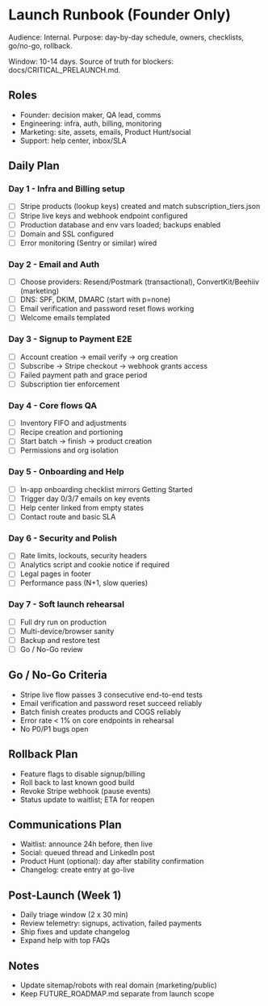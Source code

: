 # Launch Runbook (Founder Only)

Audience: Internal. Purpose: day-by-day schedule, owners, checklists, go/no-go, rollback.

Window: 10-14 days. Source of truth for blockers: docs/CRITICAL_PRELAUNCH.md.

## Roles
- Founder: decision maker, QA lead, comms
- Engineering: infra, auth, billing, monitoring
- Marketing: site, assets, emails, Product Hunt/social
- Support: help center, inbox/SLA

## Daily Plan

### Day 1 - Infra and Billing setup
- [ ] Stripe products (lookup keys) created and match subscription_tiers.json
- [ ] Stripe live keys and webhook endpoint configured
- [ ] Production database and env vars loaded; backups enabled
- [ ] Domain and SSL configured
- [ ] Error monitoring (Sentry or similar) wired

### Day 2 - Email and Auth
- [ ] Choose providers: Resend/Postmark (transactional), ConvertKit/Beehiiv (marketing)
- [ ] DNS: SPF, DKIM, DMARC (start with p=none)
- [ ] Email verification and password reset flows working
- [ ] Welcome emails templated

### Day 3 - Signup to Payment E2E
- [ ] Account creation -> email verify -> org creation
- [ ] Subscribe -> Stripe checkout -> webhook grants access
- [ ] Failed payment path and grace period
- [ ] Subscription tier enforcement

### Day 4 - Core flows QA
- [ ] Inventory FIFO and adjustments
- [ ] Recipe creation and portioning
- [ ] Start batch -> finish -> product creation
- [ ] Permissions and org isolation

### Day 5 - Onboarding and Help
- [ ] In-app onboarding checklist mirrors Getting Started
- [ ] Trigger day 0/3/7 emails on key events
- [ ] Help center linked from empty states
- [ ] Contact route and basic SLA

### Day 6 - Security and Polish
- [ ] Rate limits, lockouts, security headers
- [ ] Analytics script and cookie notice if required
- [ ] Legal pages in footer
- [ ] Performance pass (N+1, slow queries)

### Day 7 - Soft launch rehearsal
- [ ] Full dry run on production
- [ ] Multi-device/browser sanity
- [ ] Backup and restore test
- [ ] Go / No-Go review

## Go / No-Go Criteria
- Stripe live flow passes 3 consecutive end-to-end tests
- Email verification and password reset succeed reliably
- Batch finish creates products and COGS reliably
- Error rate < 1% on core endpoints in rehearsal
- No P0/P1 bugs open

## Rollback Plan
- Feature flags to disable signup/billing
- Roll back to last known good build
- Revoke Stripe webhook (pause events)
- Status update to waitlist; ETA for reopen

## Communications Plan
- Waitlist: announce 24h before, then live
- Social: queued thread and LinkedIn post
- Product Hunt (optional): day after stability confirmation
- Changelog: create entry at go-live

## Post-Launch (Week 1)
- Daily triage window (2 x 30 min)
- Review telemetry: signups, activation, failed payments
- Ship fixes and update changelog
- Expand help with top FAQs

## Notes
- Update sitemap/robots with real domain (marketing/public)
- Keep FUTURE_ROADMAP.md separate from launch scope